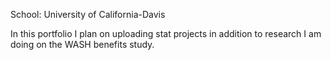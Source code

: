 <p>School: University of California-Davis</p>

In this portfolio I plan on uploading stat projects in addition to research I am doing on the WASH benefits study.
